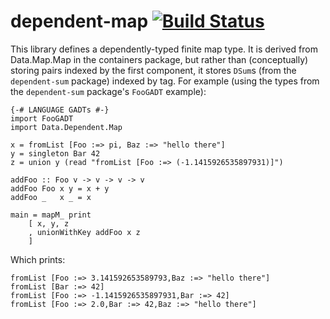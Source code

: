 dependent-map [![Build Status](https://travis-ci.org/mokus0/dependent-map.svg)](https://travis-ci.org/mokus0/dependent-map)
==============

This library defines a dependently-typed finite map type.  It is derived from Data.Map.Map in the containers package, but rather than (conceptually) storing pairs indexed by the first component, it stores `DSum`s (from the `dependent-sum` package) indexed by tag.  For example (using the types from the `dependent-sum` package's `FooGADT` example):

    {-# LANGUAGE GADTs #-}
    import FooGADT
    import Data.Dependent.Map
    
    x = fromList [Foo :=> pi, Baz :=> "hello there"]
    y = singleton Bar 42
    z = union y (read "fromList [Foo :=> (-1.1415926535897931)]")
    
    addFoo :: Foo v -> v -> v -> v
    addFoo Foo x y = x + y
    addFoo _   x _ = x
    
    main = mapM_ print
        [ x, y, z
        , unionWithKey addFoo x z
        ]

Which prints:

    fromList [Foo :=> 3.141592653589793,Baz :=> "hello there"]
    fromList [Bar :=> 42]
    fromList [Foo :=> -1.1415926535897931,Bar :=> 42]
    fromList [Foo :=> 2.0,Bar :=> 42,Baz :=> "hello there"]
